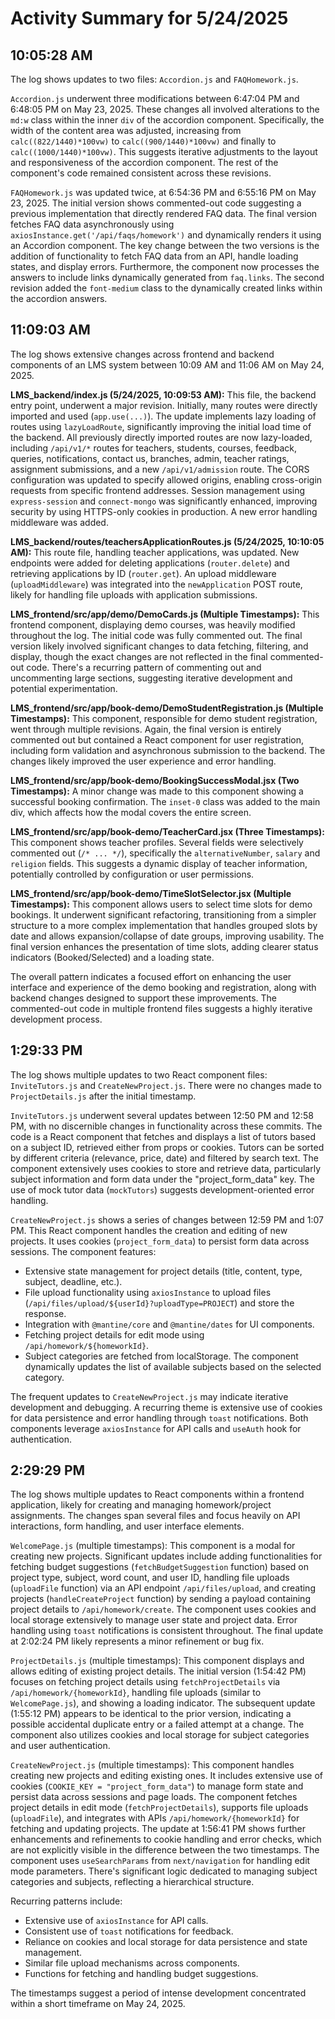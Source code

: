 # Activity Summary for 5/24/2025

## 10:05:28 AM
The log shows updates to two files: `Accordion.js` and `FAQHomework.js`.

`Accordion.js` underwent three modifications between 6:47:04 PM and 6:48:05 PM on May 23, 2025.  These changes all involved alterations to the `md:w` class within the inner `div` of the accordion component. Specifically, the width of the content area was adjusted, increasing from `calc((822/1440)*100vw)` to `calc((900/1440)*100vw)` and finally to `calc((1000/1440)*100vw)`. This suggests iterative adjustments to the layout and responsiveness of the accordion component.  The rest of the component's code remained consistent across these revisions.

`FAQHomework.js` was updated twice, at 6:54:36 PM and 6:55:16 PM on May 23, 2025.  The initial version shows commented-out code suggesting a previous implementation that directly rendered FAQ data. The final version fetches FAQ data asynchronously using `axiosInstance.get('/api/faqs/homework')` and dynamically renders it using an Accordion component.  The key change between the two versions is the addition of functionality to fetch FAQ data from an API, handle loading states, and display errors.  Furthermore,  the component now processes the answers to include links dynamically generated from `faq.links`. The second revision added the `font-medium` class to the dynamically created links within the accordion answers.


## 11:09:03 AM
The log shows extensive changes across frontend and backend components of an LMS system between 10:09 AM and 11:06 AM on May 24, 2025.

**LMS_backend/index.js (5/24/2025, 10:09:53 AM):** This file, the backend entry point, underwent a major revision.  Initially, many routes were directly imported and used (`app.use(...)`).  The update implements lazy loading of routes using `lazyLoadRoute`, significantly improving the initial load time of the backend.  All previously directly imported routes are now lazy-loaded, including `/api/v1/*` routes for teachers, students, courses, feedback, queries, notifications, contact us, branches, admin, teacher ratings, assignment submissions, and a new `/api/v1/admission` route. The CORS configuration was updated to specify allowed origins, enabling cross-origin requests from specific frontend addresses.  Session management using `express-session` and `connect-mongo` was significantly enhanced, improving security by using HTTPS-only cookies in production.  A new error handling middleware was added.

**LMS_backend/routes/teachersApplicationRoutes.js (5/24/2025, 10:10:05 AM):**  This route file, handling teacher applications, was updated. New endpoints were added for deleting applications (`router.delete`) and retrieving applications by ID (`router.get`).  An upload middleware (`uploadMiddleware`) was integrated into the `newApplication` POST route, likely for handling file uploads with application submissions.

**LMS_frontend/src/app/demo/DemoCards.js (Multiple Timestamps):** This frontend component, displaying demo courses, was heavily modified throughout the log. The initial code was fully commented out.  The final version likely involved significant changes to data fetching, filtering, and display, though the exact changes are not reflected in the final commented-out code.  There's a recurring pattern of commenting out and uncommenting large sections, suggesting iterative development and potential experimentation.

**LMS_frontend/src/app/book-demo/DemoStudentRegistration.js (Multiple Timestamps):** This component, responsible for demo student registration, went through multiple revisions.  Again, the final version is entirely commented out but contained a React component for user registration, including form validation and asynchronous submission to the backend. The changes likely improved the user experience and error handling.

**LMS_frontend/src/app/book-demo/BookingSuccessModal.jsx (Two Timestamps):** A minor change was made to this component showing a successful booking confirmation. The `inset-0` class was added to the main div, which affects how the modal covers the entire screen.

**LMS_frontend/src/app/book-demo/TeacherCard.jsx (Three Timestamps):** This component shows teacher profiles.  Several fields were selectively commented out (`/* ... */`), specifically the `alternativeNumber`, `salary` and `religion` fields. This suggests a dynamic display of teacher information, potentially controlled by configuration or user permissions.

**LMS_frontend/src/app/book-demo/TimeSlotSelector.jsx (Multiple Timestamps):**  This component allows users to select time slots for demo bookings.  It underwent significant refactoring, transitioning from a simpler structure to a more complex implementation that handles grouped slots by date and allows expansion/collapse of date groups, improving usability.  The final version enhances the presentation of time slots, adding clearer status indicators (Booked/Selected) and a loading state.  

The overall pattern indicates a focused effort on enhancing the user interface and experience of the demo booking and registration, along with backend changes designed to support these improvements. The commented-out code in multiple frontend files suggests a highly iterative development process.


## 1:29:33 PM
The log shows multiple updates to two React component files: `InviteTutors.js` and `CreateNewProject.js`.  There were no changes made to `ProjectDetails.js` after the initial timestamp.


`InviteTutors.js` underwent several updates between 12:50 PM and 12:58 PM, with no discernible changes in functionality across these commits. The code is a React component that fetches and displays a list of tutors based on a subject ID, retrieved either from props or cookies.  Tutors can be sorted by different criteria (relevance, price, date) and filtered by search text.  The component extensively uses cookies to store and retrieve data, particularly subject information and form data under the "project_form_data" key.  The use of mock tutor data (`mockTutors`) suggests development-oriented error handling.


`CreateNewProject.js` shows a series of changes between 12:59 PM and 1:07 PM.  This React component handles the creation and editing of new projects.  It uses cookies (`project_form_data`) to persist form data across sessions.  The component features:

*   Extensive state management for project details (title, content, type, subject, deadline, etc.).
*   File upload functionality using `axiosInstance` to upload files (`/api/files/upload/${userId}?uploadType=PROJECT`) and store the response.
*   Integration with `@mantine/core` and `@mantine/dates` for UI components.
*   Fetching project details for edit mode using `/api/homework/${homeworkId}`.
*   Subject categories are fetched from localStorage.  The component dynamically updates the list of available subjects based on the selected category.

The frequent updates to `CreateNewProject.js` may indicate iterative development and debugging.  A recurring theme is extensive use of cookies for data persistence and error handling through `toast` notifications.  Both components leverage `axiosInstance` for API calls and `useAuth` hook for authentication.


## 2:29:29 PM
The log shows multiple updates to React components within a frontend application, likely for creating and managing homework/project assignments.  The changes span several files and focus heavily on API interactions, form handling, and user interface elements.

`WelcomePage.js` (multiple timestamps): This component is a modal for creating new projects.  Significant updates include adding functionalities for fetching budget suggestions (`fetchBudgetSuggestion` function) based on project type, subject, word count, and user ID, handling file uploads (`uploadFile` function) via an API endpoint `/api/files/upload`, and creating projects (`handleCreateProject` function) by sending a payload containing project details to `/api/homework/create`.  The component uses cookies and local storage extensively to manage user state and project data.  Error handling using `toast` notifications is consistent throughout.  The final update at 2:02:24 PM likely represents a minor refinement or bug fix.

`ProjectDetails.js` (multiple timestamps):  This component displays and allows editing of existing project details. The initial version (1:54:42 PM) focuses on fetching project details using `fetchProjectDetails` via `/api/homework/{homeworkId}`, handling file uploads (similar to `WelcomePage.js`), and showing a loading indicator. The subsequent update (1:55:12 PM) appears to be identical to the prior version, indicating a possible accidental duplicate entry or a failed attempt at a change.  The component also utilizes cookies and local storage for subject categories and user authentication.


`CreateNewProject.js` (multiple timestamps):  This component handles creating new projects and editing existing ones.  It includes extensive use of cookies (`COOKIE_KEY = "project_form_data"`) to manage form state and persist data across sessions and page loads.  The component fetches project details in edit mode (`fetchProjectDetails`),  supports file uploads (`uploadFile`), and integrates with APIs `/api/homework/{homeworkId}` for fetching and updating projects.  The update at 1:56:41 PM shows further enhancements and refinements to cookie handling and error checks, which are not explicitly visible in the difference between the two timestamps.  The component uses `useSearchParams` from `next/navigation` for handling edit mode parameters.  There's significant logic dedicated to managing subject categories and subjects, reflecting a hierarchical structure.


Recurring patterns include:

*   Extensive use of `axiosInstance` for API calls.
*   Consistent use of `toast` notifications for feedback.
*   Reliance on cookies and local storage for data persistence and state management.
*   Similar file upload mechanisms across components.
*   Functions for fetching and handling budget suggestions.


The timestamps suggest a period of intense development concentrated within a short timeframe on May 24, 2025.

